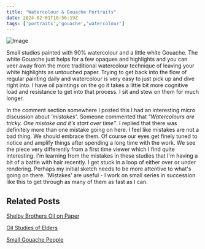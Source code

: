 ```yaml
---
title: "Watercolour & Gouache Portraits"
date: 2024-02-01T10:56:19Z
tags: ['portraits','gouache','watercolour']
---
```

![Image](/2024-02-08-watercolour-gouache-portraits/2024-02-08-watercolour-gouache-portraits.png/)

Small studies painted with 90% watercolour and a little white Gouache. The white Gouache just helps for a few opaques and highlights and you can veer away from the more traditional watercolour technique of leaving your white highlights as untouched paper. Trying to get back into the flow of regular painting daily and watercolour is very easy to just pick up and dive right into. I have oil paintings on the go it takes a little bit more cognitive load and resistance to get into that process. I sit and stew on them for much longer. 

In the comment section somewhere I posted this I had an interesting micro discussion about *'mistakes'*. Someone commented that *"Watercolours are tricky. One mistake and it's start over time"*. I replied that there was definitely more than one mistake going on here. I feel like mistakes are not a bad thing. We should embrace them. Of course our eyes get finely tuned to notice and amplify things after spending a long time with the work. We see the piece very differently from a first time viewer which I find quite interesting. I'm learning from the mistakes in these studies that I'm having a bit of a battle with hair recently. I get stuck in a loop of either over or under rendering. Perhaps my initial sketch needs to be more attentive to what's going on there. 'Mistakes' are useful - I work on small series in succession like this to get through as many of them as fast as I can.


## Related Posts

[Shelby Brothers Oil on Paper](/posts/2022-02-19-shelby-brothers/)

[Oil Studies of Elders](/posts/2023-04-11-oil-studies-of-elders/)

[Small Gouache People](/posts/2023-02-18-small-gouache-people/)
